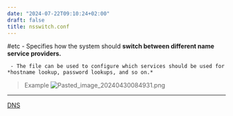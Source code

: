 ```yaml
---
date: "2024-07-22T09:10:24+02:00"
draft: false
title: nsswitch.conf
---
```


#etc - Specifies how the system should **switch between different name
service providers.**

     - The file can be used to configure which services should be used for *hostname lookup, password lookups, and so on.*

> Example
> ![Pasted_image_20240430084931.png](/Notes/Pasted_image_20240430084931.png)

------------------------------------------------------------------------

[DNS](/Notes/posts//posts/Network/Phisicall/DNS)
